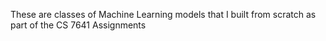 These are classes of Machine Learning models that I built from scratch as part of the CS 7641 Assignments
